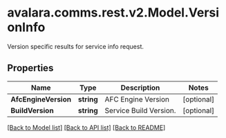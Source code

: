 # avalara.comms.rest.v2.Model.VersionInfo
Version specific results for service info request.
## Properties

Name | Type | Description | Notes
------------ | ------------- | ------------- | -------------
**AfcEngineVersion** | **string** | AFC Engine Version | [optional] 
**BuildVersion** | **string** | Service Build Version. | [optional] 

[[Back to Model list]](../README.md#documentation-for-models) [[Back to API list]](../README.md#documentation-for-api-endpoints) [[Back to README]](../README.md)

